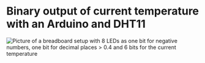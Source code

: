 # Binary output of current temperature with an Arduino and DHT11

![Picture of a breadboard setup with 8 LEDs as one bit for negative numbers, one bit for decimal places > 0.4 and 6 bits for the current temperature](https://cloud.pfonks.com/apps/files_sharing/publicpreview/9sB73ARKfRyRedA?file=/&fileId=3457693&x=1920&y=1080&a=true&etag=fce3d542c4e85458cc3c1f8c1e5f13cd)
